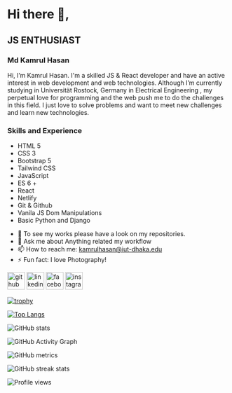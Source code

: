 # Hi there 👋,
## JS ENTHUSIAST 

### Md Kamrul Hasan
Hi, I’m Kamrul Hasan. I'm a skilled JS & React developer and have an active interest in web development and web technologies. Although I’m currently studying in Universität Rostock, Germany in Electrical Engineering , my perpetual love for programming and the web push me to do the challenges in this field. I just love to solve problems and want to meet new challenges and learn new technologies.


### Skills and Experience 
* HTML 5
* CSS 3
* Bootstrap 5
* Tailwind CSS
* JavaScript
* ES 6 +
* React
* Netlify 
* Git & Github
* Vanila JS Dom Manipulations
* Basic Python and Django

- 🔭 To see my works please have a look on my repositories.
- 💬 Ask me about Anything related my workflow 
- 📫 How to reach me: kamrulhasan@iut-dhaka.edu 
- ⚡ Fun fact: I love Photography! 


[<img src='https://cdn.jsdelivr.net/npm/simple-icons@3.0.1/icons/github.svg' alt='github' height='40'>](https://github.com/HasanMdKamrul)  [<img src='https://cdn.jsdelivr.net/npm/simple-icons@3.0.1/icons/linkedin.svg' alt='linkedin' height='40'>](https://www.linkedin.com/in/https://www.linkedin.com/in/kamrul-hasan-590809171//)  [<img src='https://cdn.jsdelivr.net/npm/simple-icons@3.0.1/icons/facebook.svg' alt='facebook' height='40'>](https://www.facebook.com/https://www.facebook.com/kamrulhasan.tanmoy.79/)  [<img src='https://cdn.jsdelivr.net/npm/simple-icons@3.0.1/icons/instagram.svg' alt='instagram' height='40'>](https://www.instagram.com/https://www.instagram.com/xceptionaltanmoy//)  

[![trophy](https://github-profile-trophy.vercel.app/?username=HasanMdKamrul)](https://github.com/ryo-ma/github-profile-trophy)

[![Top Langs](https://github-readme-stats.vercel.app/api/top-langs/?username=HasanMdKamrul)](https://github.com/anuraghazra/github-readme-stats)

![GitHub stats](https://github-readme-stats.vercel.app/api?username=HasanMdKamrul&show_icons=true)  

![GitHub Activity Graph](https://activity-graph.herokuapp.com/graph?username=HasanMdKamrul)  

![GitHub metrics](https://metrics.lecoq.io/HasanMdKamrul)  

![GitHub streak stats](https://github-readme-streak-stats.herokuapp.com/?user=HasanMdKamrul)  

![Profile views](https://gpvc.arturio.dev/HasanMdKamrul)  
